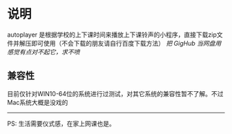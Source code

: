 # 说明
autoplayer 是根据学校的上下课时间来播放上下课铃声的小程序，直接下载zip文件并解压即可使用（不会下载的朋友请自行百度下载方法）
*把 GigHub 当网盘用感觉有点对不起它，求不喷*

## 兼容性
目前仅针对WIN10-64位的系统进行过测试，对其它系统的兼容性暂不了解。不过Mac系统大概是没戏的
*****************************
PS: 生活需要仪式感，在家上网课也是。
